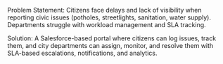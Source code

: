 Problem Statement:
Citizens face delays and lack of visibility when reporting civic issues (potholes, streetlights, sanitation, water supply). Departments struggle with workload management and SLA tracking.

Solution:
A Salesforce-based portal where citizens can log issues, track them, and city departments can assign, monitor, and resolve them with SLA-based escalations, notifications, and analytics.
